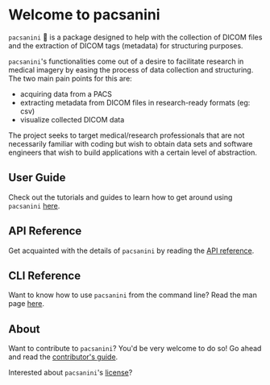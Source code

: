 # Welcome to pacsanini

`pacsanini` 🎻 is a package designed to help with the collection of DICOM files and the extraction
of DICOM tags (metadata) for structuring purposes.

`pacsanini`'s functionalities come out of a desire to facilitate research in
medical imagery by easing the process of data collection and structuring.
The two main pain points for this are:

* acquiring data from a PACS
* extracting metadata from DICOM files in research-ready formats (eg: csv)
* visualize collected DICOM data

The project seeks to target medical/research professionals that are not necessarily
familiar with coding but wish to obtain data sets and software engineers that wish to
build applications with a certain level of abstraction.

## User Guide

Check out the tutorials and guides to learn how to get around using `pacsanini` [here](user_guide/index.md).

## API Reference

Get acquainted with the details of `pacsanini` by reading the [API reference](api_reference/index.md).

## CLI Reference

Want to know how to use `pacsanini` from the command line? Read the man page [here](cli_reference/index.md).

## About

Want to contribute to `pacsanini`? You'd be very welcome to do so! Go ahead and read the
[contributor's guide](about/contributing.md).

Interested about `pacsanini`'s [license](about/license.md)?
